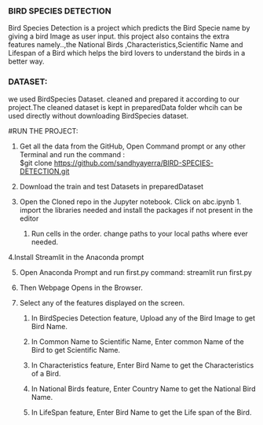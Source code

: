 ### BIRD SPECIES DETECTION
Bird Species Detection is a project which predicts the Bird Specie name by giving a bird Image as user input. this project also contains the extra features namely..,the National Birds ,Characteristics,Scientific Name and Lifespan of a Bird which helps the bird lovers to understand the birds in a better way.

### DATASET:
we used BirdSpecies Dataset. cleaned and prepared it according to our project.The cleaned dataset is kept in preparedData folder whcih can be used directly without downloading BirdSpecies dataset.

#RUN THE PROJECT:
1. Get all the data from the GitHub, Open Command prompt or any other Terminal and run the command :    
\$git clone https://github.com/sandhyayerra/BIRD-SPECIES-DETECTION.git

2. Download the train and test Datasets in preparedDataset

3. Open the Cloned repo in the Jupyter notebook. Click on abc.ipynb
        1. import the libraries needed and install the packages if not present in the editor
	1. Run cells in the order. change paths to your local paths where ever needed.

4.Install Streamlit in the Anaconda prompt

5. Open Anaconda Prompt and run first.py
     command: streamlit run first.py

6. Then Webpage Opens in the Browser.

7. Select any of the features displayed on the screen.
	1. In BirdSpecies Detection feature, Upload any of the Bird Image to get Bird Name.

	2. In Common Name to Scientific Name, Enter common Name of the Bird to get Scientific Name.

	3. In Characteristics feature, Enter Bird Name to get the Characteristics of a Bird.

	4. In National Birds feature, Enter Country Name to get the National Bird Name.

	5. In LifeSpan feature, Enter Bird Name to get the Life span of the Bird.

